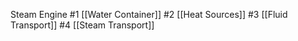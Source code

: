Steam Engine
#1 [[Water Container]]
#2 [[Heat Sources]]
#3 [[Fluid Transport]]
#4 [[Steam Transport]]
